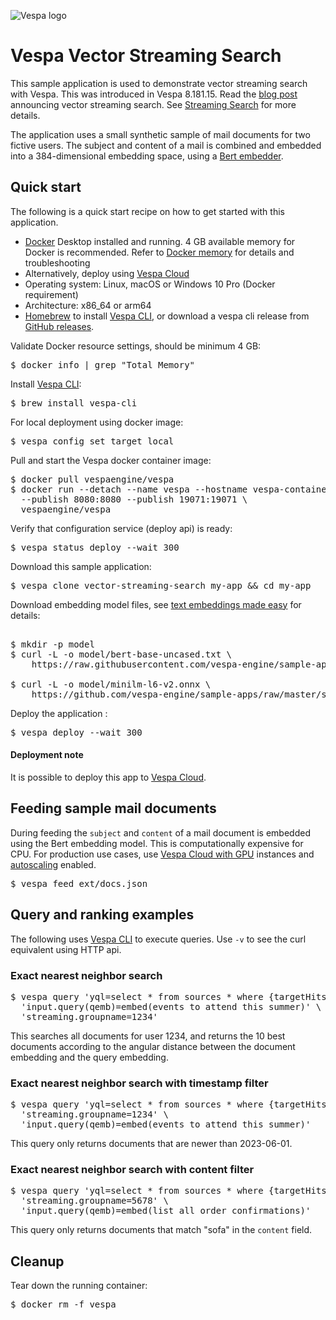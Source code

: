 
<!-- Copyright Yahoo. Licensed under the terms of the Apache 2.0 license. See LICENSE in the project root.-->

![Vespa logo](https://vespa.ai/assets/vespa-logo-color.png)

# Vespa Vector Streaming Search

This sample application is used to demonstrate vector streaming search with Vespa.
This was introduced in Vespa 8.181.15.
Read the [blog post](https://blog.vespa.ai/announcing-vector-streaming-search/) announcing vector streaming search.
See [Streaming Search](https://docs.vespa.ai/en/streaming-search.html) for more details.

The application uses a small synthetic sample of mail documents for two fictive users.
The subject and content of a mail is combined and embedded into a 384-dimensional embedding space,
using a [Bert embedder](https://docs.vespa.ai/en/reference/embedding-reference.html#bert-embedder).

## Quick start

The following is a quick start recipe on how to get started with this application. 

* [Docker](https://www.docker.com/) Desktop installed and running. 4 GB available memory for Docker is recommended.
  Refer to [Docker memory](https://docs.vespa.ai/en/operations/docker-containers.html#memory)
  for details and troubleshooting
* Alternatively, deploy using [Vespa Cloud](#deployment-note)
* Operating system: Linux, macOS or Windows 10 Pro (Docker requirement)
* Architecture: x86_64 or arm64
* [Homebrew](https://brew.sh/) to install [Vespa CLI](https://docs.vespa.ai/en/vespa-cli.html), or download 
  a vespa cli release from [GitHub releases](https://github.com/vespa-engine/vespa/releases).

Validate Docker resource settings, should be minimum 4 GB:

<pre>
$ docker info | grep "Total Memory"
</pre>

Install [Vespa CLI](https://docs.vespa.ai/en/vespa-cli.html):

<pre>
$ brew install vespa-cli
</pre>

For local deployment using docker image:

<pre data-test="exec">
$ vespa config set target local
</pre>

Pull and start the Vespa docker container image:

<pre data-test="exec">
$ docker pull vespaengine/vespa
$ docker run --detach --name vespa --hostname vespa-container \
  --publish 8080:8080 --publish 19071:19071 \
  vespaengine/vespa
</pre>

Verify that configuration service (deploy api) is ready:

<pre data-test="exec">
$ vespa status deploy --wait 300
</pre>

Download this sample application:

<pre data-test="exec">
$ vespa clone vector-streaming-search my-app && cd my-app
</pre>

Download embedding model files, see 
[text embeddings made easy](https://blog.vespa.ai/text-embedding-made-simple/) for details:

<pre data-test="exec"> 
$ mkdir -p model
$ curl -L -o model/bert-base-uncased.txt \
    https://raw.githubusercontent.com/vespa-engine/sample-apps/master/simple-semantic-search/model/bert-base-uncased.txt

$ curl -L -o model/minilm-l6-v2.onnx \
    https://github.com/vespa-engine/sample-apps/raw/master/simple-semantic-search/model/minilm-l6-v2.onnx
</pre>

Deploy the application : 

<pre data-test="exec" data-test-assert-contains="Success">
$ vespa deploy --wait 300
</pre>

#### Deployment note
It is possible to deploy this app to
[Vespa Cloud](https://cloud.vespa.ai/en/getting-started#deploy-sample-applications).


## Feeding sample mail documents

During feeding the `subject` and `content` of a mail document is embedded using the Bert embedding model.
This is computationally expensive for CPU.
For production use cases, use [Vespa Cloud with GPU](https://cloud.vespa.ai/en/reference/services#gpu)
instances and [autoscaling](https://cloud.vespa.ai/en/autoscaling) enabled. 

<pre data-test="exec">
$ vespa feed ext/docs.json
</pre>

## Query and ranking examples
The following uses [Vespa CLI](https://docs.vespa.ai/en/vespa-cli.html) to execute queries.
Use `-v` to see the curl equivalent using HTTP api.  

### Exact nearest neighbor search
<pre data-test="exec" data-test-assert-contains='"totalCount": 3'>
$ vespa query 'yql=select * from sources * where {targetHits:10}nearestNeighbor(embedding,qemb)' \
  'input.query(qemb)=embed(events to attend this summer)' \
  'streaming.groupname=1234'
</pre>

This searches all documents for user 1234, and returns the 10 best documents
according to the angular distance between the document embedding and the query embedding.

### Exact nearest neighbor search with timestamp filter
<pre data-test="exec" data-test-assert-contains='"totalCount": 2'>
$ vespa query 'yql=select * from sources * where {targetHits:10}nearestNeighbor(embedding,qemb) and timestamp >= 1685577600' \
  'streaming.groupname=1234' \
  'input.query(qemb)=embed(events to attend this summer)'
</pre>

This query only returns documents that are newer than 2023-06-01.

### Exact nearest neighbor search with content filter
<pre data-test="exec" data-test-assert-contains='"totalCount": 1'>
$ vespa query 'yql=select * from sources * where {targetHits:10}nearestNeighbor(embedding,qemb) and content contains "sofa"' \
  'streaming.groupname=5678' \
  'input.query(qemb)=embed(list all order confirmations)'
</pre>

This query only returns documents that match "sofa" in the `content` field.

## Cleanup
Tear down the running container:
<pre data-test="after">
$ docker rm -f vespa
</pre>

